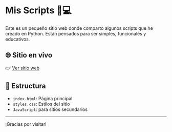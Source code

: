 # Mis Scripts 🧠💻

Este es un pequeño sitio web donde comparto algunos scripts que he creado en Python. Están pensados para ser simples, funcionales y educativos.

## 🌐 Sitio en vivo

👉 [Ver sitio web](https://alexis-dev25.github.io/mis-scripts/)

## 📁 Estructura

- `index.html`: Página principal
- `styles.css`: Estilos del sitio
- `JavaScript`: para sitios secundarios

---

¡Gracias por visitar!
